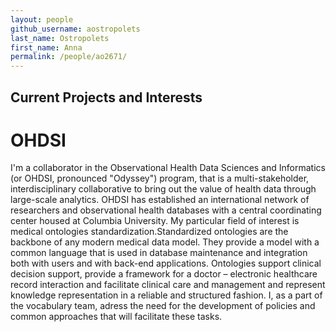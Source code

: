 ```yaml
---
layout: people
github_username: aostropolets
last_name: Ostropolets
first_name: Anna
permalink: /people/ao2671/
---
```


## Current Projects and Interests
# OHDSI
I'm a collaborator in the Observational Health Data Sciences and Informatics (or OHDSI, pronounced "Odyssey") program, that is a multi-stakeholder, interdisciplinary collaborative to bring out the value of health data through large-scale analytics. OHDSI has established an international network of researchers and observational health databases with a central coordinating center housed at Columbia University.
My particular field of interest is medical ontologies standardization.Standardized ontologies are the backbone of any modern medical data model. They provide a model with a common language that is used in database maintenance and integration both with users and with back-end applications. Ontologies support clinical decision support, provide a framework for a doctor – electronic healthcare record interaction and facilitate clinical care and management and represent knowledge representation in a reliable and structured fashion. I, as a part of the vocabulary team, adress the need for the development of policies and common approaches that will facilitate these tasks. 